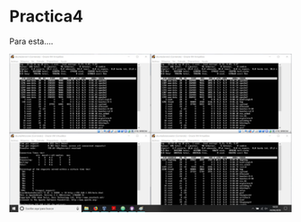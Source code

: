 # Practica4

Para esta....

![img](https://github.com/FranJPerez/SWAP/blob/master/imagenes/haproxytop.png)
